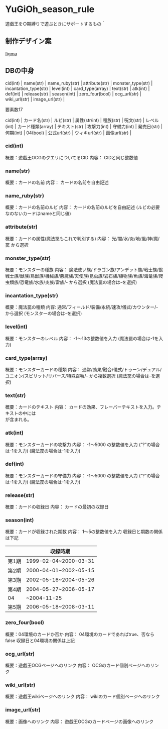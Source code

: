 # YuGiOh_season_rule
遊戯王を○期縛りで遊ぶときにサポートするもの｀

## 制作デザイン案
[figma](https://www.figma.com/file/6JKZf76DfRMJ2XG2W6nHdz/%E9%81%8A%E6%88%AF%E7%8E%8B%E3%82%A2%E3%82%B7%E3%82%B9%E3%83%88%E3%83%84%E3%83%BC%E3%83%AB?type=design&node-id=0%3A1&mode=design&t=EBzohXTMC438HCPm-1)

## DBの中身
cid(int) | name(str) | name_ruby(str) | attribute(str) | monster_type(str) | incantation_type(str) | level(int) | card_type(array) | text(str) | atk(int) | def(int) | release(str) | season(int) | zero_four(bool) | ocg_url(str) | wiki_url(str) | image_url(str) |

要素数17

cid(int) | カード名(str) | ルビ(str) | 属性(str/int) | 種族(str) | 呪文(str) | レベル(int) | カード種類(array) | テキスト(str) | 攻撃力(int) | 守備力(int) | 発売日(str) | 何期(int) | 04(bool) | 公式url(str) | ウィキurl(str) | 画像url(str) |

### cid(int)

概要：遊戯王OCGのクエリについてるCID
内容：
CIDと同じ整数値

### name(str)

概要：カードの名前
内容：
カードの名前を自由記述

### name_ruby(str)

概要：カードの名前のルビ
内容：
カードの名前のルビを自由記述
(ルビの必要なのないカードはnameと同じ値)

### attribute(str)

概要：カードの属性(魔法罠もこれで判別する)
内容：
光/闇/水/炎/地/風/神/魔/罠 から選択

### monster_type(str)

概要：モンスターの種族
内容：
魔法使い族/ドラゴン族/アンデット族/戦士族/獣戦士族/獣族/鳥獣族/機械族/悪魔族/天使族/昆虫族/岩石族/植物族/魚族/海竜族/爬虫類族/恐竜族/水族/炎族/雷族/- から選択
(魔法罠の場合は-を選択)

### incantation_type(str)

概要：魔法罠の種類
内容:
通常/フィールド/装備/永続/速攻/儀式/カウンター/- から選択
(モンスターの場合は-を選択)

### level(int)

概要：モンスターのレベル
内容：
-1〜13の整数値を入力
(魔法罠の場合は-1を入力)

### card_type(array)

概要：モンスターカードの種類
内容：
通常/効果/融合/儀式/トゥーン/デュアル/ユニオン/スピリット/リバース/特殊召喚/- から複数選択
(魔法罠の場合は-を選択)

### text(str)

概要：カードのテキスト
内容：
カードの効果、フレーバーテキストを入力。テキストの中には<br>が含まれる。

### atk(int)

概要：モンスターカードの攻撃力
内容：
-1〜5000 の整数値を入力
(”?”の場合は-1を入力)
(魔法罠の場合は-1を入力)

### def(int)

概要：モンスターカードの守備力
内容：
-1〜5000 の整数値を入力
(”?”の場合は-1を入力)
(魔法罠の場合は-1を入力)

### release(str)

概要：カードの収録日
内容：
カードの最初の収録日

### season(int)

概要：カードが収録された期数
内容：
1〜5の整数値を入力
収録日と期数の関係は下記

|  | 収録時期 |
| --- | --- |
| 第1期 | 1999-02-04~2000-03-31 |
| 第2期 | 2000-04-01~2002-05-15 |
| 第3期 | 2002-05-16~2004-05-26 |
| 第4期 | 2004-05-27~2006-05-17 |
| 04 | ~2004-11-25 |
| 第5期 | 2006-05-18~2008-03-11 |

### zero_four(bool)

概要：04環境のカードか否か
内容：
04環境のカードであればtrue、否ならfalse
収録日と04環境の関係は上記

### ocg_url(str)

概要：遊戯王OCGページへのリンク
内容：
OCGのカード個別ページへのリンク

### wiki_url(str)

概要：遊戯王wikiページへのリンク
内容：
wikiのカード個別ページへのリンク

### image_url(str)

概要：画像へのリンク
内容：
遊戯王OCGのカードページの画像へのリンク